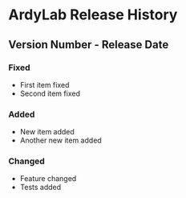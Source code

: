 # ArdyLab Release History

## Version Number - Release Date

### Fixed

* First item fixed
* Second item fixed

### Added

* New item added
* Another new item added

### Changed

* Feature changed
* Tests added

